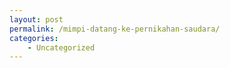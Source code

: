 ```yaml
---
layout: post
permalink: /mimpi-datang-ke-pernikahan-saudara/
categories:
    - Uncategorized
---
```


